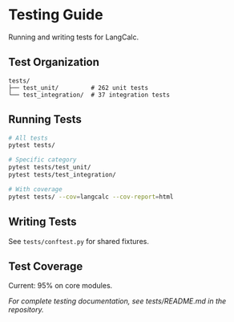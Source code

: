 # Testing Guide

Running and writing tests for LangCalc.

## Test Organization

```
tests/
├── test_unit/         # 262 unit tests
└── test_integration/  # 37 integration tests
```

## Running Tests

```bash
# All tests
pytest tests/

# Specific category
pytest tests/test_unit/
pytest tests/test_integration/

# With coverage
pytest tests/ --cov=langcalc --cov-report=html
```

## Writing Tests

See `tests/conftest.py` for shared fixtures.

## Test Coverage

Current: 95% on core modules.

_For complete testing documentation, see tests/README.md in the repository._

